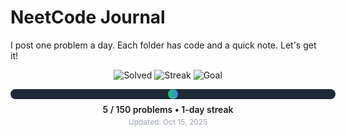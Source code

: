 # NeetCode Journal

I post one problem a day. Each folder has code and a quick note. Let's get it!

<!-- PROGRESS_START -->
<div align="center">

  <img src="https://img.shields.io/badge/Solved-5-22c55e?style=for-the-badge" alt="Solved">
  <img src="https://img.shields.io/badge/Streak-1_day-3b82f6?style=for-the-badge" alt="Streak">
  <img src="https://img.shields.io/badge/Goal-150_problems-8b5cf6?style=for-the-badge" alt="Goal">

  <div style="margin-top:14px;background:#1f2937;border-radius:10px;width:520px;height:16px;display:inline-block;">
    <div style="background:linear-gradient(90deg,#22c55e,#3b82f6);height:16px;width:3%;border-radius:10px;"></div>
  </div>

  <div style="margin-top:8px;font-weight:600;">5 / 150 problems • 1-day streak</div>
  <div style="margin-top:4px;font-size:12px;color:#9ca3af;">Updated: Oct 15, 2025</div>

</div>
<!-- PROGRESS_END -->

